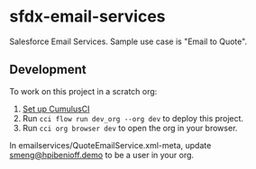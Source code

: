 # sfdx-email-services

Salesforce Email Services. Sample use case is "Email to Quote".


## Development

To work on this project in a scratch org:

1. [Set up CumulusCI](https://cumulusci.readthedocs.io/en/latest/tutorial.html)
2. Run `cci flow run dev_org --org dev` to deploy this project.
3. Run `cci org browser dev` to open the org in your browser.

In emailservices/QuoteEmailService.xml-meta, update <runAsUser>smeng@hpibenioff.demo</runAsUser> to be a user in your org.